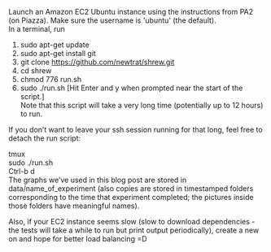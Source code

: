 Launch an Amazon EC2 Ubuntu instance using the instructions from PA2 (on Piazza).  Make sure the username is 'ubuntu' (the default).  
In a terminal, run
1. sudo apt-get update  
2. sudo apt-get install git  
3. git clone https://github.com/newtrat/shrew.git  
4. cd shrew  
5. chmod 776 run.sh  
6. sudo ./run.sh [Hit Enter and y when prompted near the start of the script.]  
Note that this script will take a very long time (potentially up to 12 hours) to run.  

If you don’t want to leave your ssh session running for that long, feel free to detach the run script:  

tmux  
sudo ./run.sh  
Ctrl-b d  
The graphs we’ve used in this blog post are stored in data/name_of_experiment (also copies are stored in timestamped folders corresponding to the time that experiment completed; the pictures inside those folders have meaningful names).  

Also, if your EC2 instance seems slow (slow to download dependencies - the tests will take a while to run but print output periodically), create a new on and hope for better load balancing =D